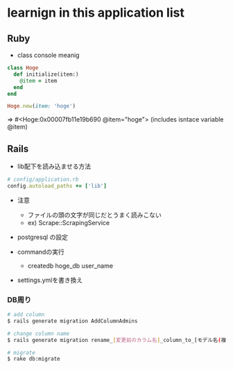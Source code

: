 # learnign in this application list
## Ruby
- class console meanig
```ruby
class Hoge
  def initialize(item:)
    @item = item
  end
end

Hoge.new(item: 'hoge')
```

=> #<Hoge:0x00007fb11e19b690 @item="hoge">
(includes isntace variable @item)

## Rails
- lib配下を読み込ませる方法
```ruby
# config/application.rb
config.autoload_paths += ['lib']
```
- 注意
  -  ファイルの頭の文字が同じだとうまく読みこない
  - ex) Scrape::ScrapingService

- postgresql の設定
- commandの実行
  - createdb hoge_db user_name
- settings.ymlを書き換え

### DB周り
```sh
# add column
$ rails generate migration AddColumnAdmins

# change column name
$ rails generate migration rename_[変更前のカラム名]_column_to_[モデル名(複数形)]

# migrate
$ rake db:migrate
```